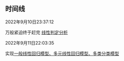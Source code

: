 <!--
 * @Descripttion: 
 * @version: 
 * @Author: 王远昭
 * @Date: 2022-09-08 14:50:50
 * @LastEditors: 王远昭
 * @LastEditTime: 2022-09-13 14:48:39
-->
## 时间线

2022年9月10日23:37:12

万般紧迫终于赶完 [线性判定分析](linear-model/LinearDiscriminantAnalysis.ipynb)


2022年9月11日22:03:35

实现[一般线性回归模型、多元线性回归模型、多类分类模型](linear-model/RegressionAndClassification.ipynb)



